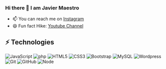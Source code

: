 ### Hi there 👋 I am Javier Maestro

<!--
**maestroGit/maestroGit** is a ✨ _special_ ✨ repository because its `README.md` (this file) appears on your GitHub profile.
- 👯 I’m looking to collaborate as Frontend developer
- 💬 Ask me about ...
-->


- 📫 You can reach me on [Instagram](https://instagram.com/walkexperience)
- 😄 Fun fact Hike: [Youtube Channel](https://www.youtube.com/channel/UCYs7CslihNZaOCJiGqCD0cw)

## ⚡ Technologies

![JavaScript](https://img.shields.io/badge/-JavaScript-black?style=flat-square&logo=javascript)
![php](https://img.shields.io/badge/-php-black?style=flat-square&logo=php)
![HTML5](https://img.shields.io/badge/-HTML5-E34F26?style=flat-square&logo=html5&logoColor=white)
![CSS3](https://img.shields.io/badge/-CSS3-1572B6?style=flat-square&logo=css3)
![Bootstrap](https://img.shields.io/badge/-Bootstrap-563D7C?style=flat-square&logo=bootstrap)
![MySQL](https://img.shields.io/badge/-MySQL-black?style=flat-square&logo=mysql)
![Wordpress](https://img.shields.io/badge/-Wordpress-181717?style=flat-square&logo=wordpress)
![Git](https://img.shields.io/badge/-Git-black?style=flat-square&logo=git)
![GitHub](https://img.shields.io/badge/-GitHub-181717?style=flat-square&logo=github)
![Node](https://img.shields.io/badge/-NODE-black?-40ab09style=flat-square&logo=Node)


